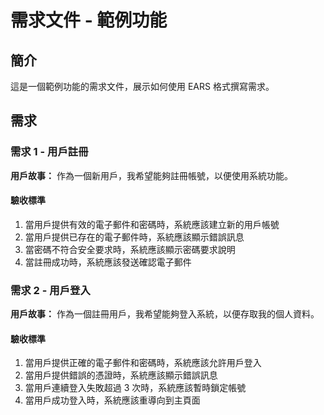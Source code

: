 # 需求文件 - 範例功能

## 簡介

這是一個範例功能的需求文件，展示如何使用 EARS 格式撰寫需求。

## 需求

### 需求 1 - 用戶註冊

**用戶故事：** 作為一個新用戶，我希望能夠註冊帳號，以便使用系統功能。

#### 驗收標準

1. 當用戶提供有效的電子郵件和密碼時，系統應該建立新的用戶帳號
2. 當用戶提供已存在的電子郵件時，系統應該顯示錯誤訊息
3. 當密碼不符合安全要求時，系統應該顯示密碼要求說明
4. 當註冊成功時，系統應該發送確認電子郵件

### 需求 2 - 用戶登入

**用戶故事：** 作為一個註冊用戶，我希望能夠登入系統，以便存取我的個人資料。

#### 驗收標準

1. 當用戶提供正確的電子郵件和密碼時，系統應該允許用戶登入
2. 當用戶提供錯誤的憑證時，系統應該顯示錯誤訊息
3. 當用戶連續登入失敗超過 3 次時，系統應該暫時鎖定帳號
4. 當用戶成功登入時，系統應該重導向到主頁面